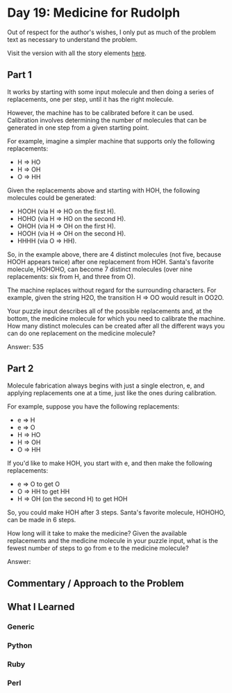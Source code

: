 # Day 19: Medicine for Rudolph

Out of respect for the author's wishes, I only put as much of the problem text as necessary to understand the problem.

Visit the version with all the story elements [here](https://adventofcode.com/2015/day/19).

## Part 1
 It works by starting with some input molecule and then doing a series of replacements, one per step, until it has the right molecule.

However, the machine has to be calibrated before it can be used. Calibration involves determining the number of molecules that can be generated in one step from a given starting point.

For example, imagine a simpler machine that supports only the following replacements:

- H => HO
- H => OH
- O => HH

Given the replacements above and starting with HOH, the following molecules could be generated:

- HOOH (via H => HO on the first H).
- HOHO (via H => HO on the second H).
- OHOH (via H => OH on the first H).
- HOOH (via H => OH on the second H).
- HHHH (via O => HH).

So, in the example above, there are 4 distinct molecules (not five, because HOOH appears twice) after one replacement from HOH. Santa's favorite molecule, HOHOHO, can become 7 distinct molecules (over nine replacements: six from H, and three from O).

The machine replaces without regard for the surrounding characters. For example, given the string H2O, the transition H => OO would result in OO2O.

Your puzzle input describes all of the possible replacements and, at the bottom, the medicine molecule for which you need to calibrate the machine. How many distinct molecules can be created after all the different ways you can do one replacement on the medicine molecule?

Answer: 535

## Part 2

Molecule fabrication always begins with just a single electron, e, and applying replacements one at a time, just like the ones during calibration.

For example, suppose you have the following replacements:

- e => H
- e => O
- H => HO
- H => OH
- O => HH

If you'd like to make HOH, you start with e, and then make the following replacements:

- e => O to get O
- O => HH to get HH
- H => OH (on the second H) to get HOH

So, you could make HOH after 3 steps. Santa's favorite molecule, HOHOHO, can be made in 6 steps.

How long will it take to make the medicine? Given the available replacements and the medicine molecule in your puzzle input, what is the fewest number of steps to go from e to the medicine molecule?

Answer: 
## Commentary / Approach to the Problem

## What I Learned

### Generic

### Python

### Ruby

### Perl

